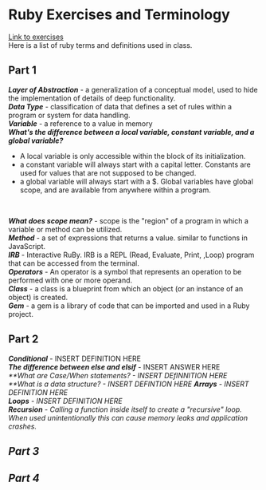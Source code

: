 # Ruby Exercises and Terminology 
[Link to exercises](https://github.com/cruzgerman216/CodeLabs-Ruby-on-Rails-Exercises) <br>
Here is a list of ruby terms and definitions used in class.

## Part 1 
<em>**Layer of Abstraction**</em> - a generalization of a conceptual model, used to hide the implementation of details of deep functionality. <br>
<em>**Data Type**</em> - classification of data that defines a set of rules within a program or system for data handling. <br>
<em>**Variable**</em> - a reference to a value in memory <br>
<em>**What's the difference between a local variable, constant variable, and a global variable?**</em>
  - A local variable is only accessible within the block of its initialization. <br>
  - a constant variable will always start with a capital letter. Constants are used for values that are not supposed to be changed.
  - a global variable will always start with a $. Global variables have global scope, and are available from anywhere within a program.
<br>

<em>**What does scope mean?**</em> - scope is the "region" of a program in which a variable or method can be utilized. <br>
<em>**Method**</em> - a set of expressions that returns a value. similar to functions in JavaScript. <br>
<em>**IRB**</em> - Interactive RuBy. IRB is a REPL (Read, Evaluate, Print, ,Loop) program that can be accessed from the terminal. <br>
<em>**Operators**</em> - An operator is a symbol that represents an operation to be performed with one or more operand.  <br>
<em>**Class**</em> - a class is a blueprint from which an object (or an instance of an object) is created. <br>
<em>**Gem**</em> - a gem is a library of code that can be imported and used in a Ruby project. <br>

## Part 2
<em>**Conditional**</em> - INSERT DEFINITION HERE <br>
<em>**The difference between else and elsif**</em> - INSERT ANSWER HERE <br>
<em>**What are Case/When statements? - INSERT DEfINNITION HERE <br>
<em>**What is a data structure? - INSERT DEFINTION HERE <rb>
<em>**Arrays**</em> - INSERT DEFINITION HERE <br>
<em>**Loops**</em> - INSERT DEFINITION HERE <br>
<em> **Recursion** </em> - Calling a function inside itself to create a "recursive" loop. When used unintentionally this can cause memory leaks and application crashes. <br>

## Part 3

## Part 4
